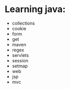 # Learning java:

* collections
* cookie
* form
* get
* maven
* regex
* servlets
* session
* setmap
* web
* jsp
* mvc
